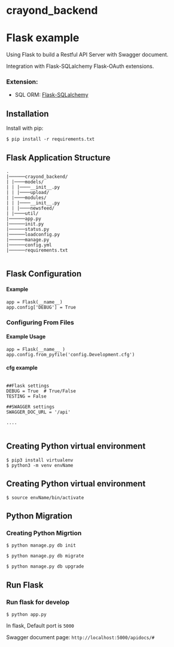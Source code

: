 # crayond_backend

# Flask example

Using Flask to build a Restful API Server with Swagger document.

Integration with Flask-SQLalchemy Flask-OAuth extensions.

### Extension:

- SQL ORM: [Flask-SQLalchemy](http://flask-sqlalchemy.pocoo.org/2.1/)


## Installation

Install with pip:

```
$ pip install -r requirements.txt
```

## Flask Application Structure 
```
.
|──────crayond_backend/
| |────models/
| | |────__init__.py
| | |────upload/
| |────modules/
| | |────__init__.py
| | |────newsfeed/
| |────util/
|──────app.py
|──────init.py
|──────status.py
|──────loadconfig.py
|──────manage.py
|──────config.yml
|──────requirements.txt


```


## Flask Configuration

#### Example

```
app = Flask(__name__)
app.config['DEBUG'] = True
```
### Configuring From Files

#### Example Usage

```
app = Flask(__name__ )
app.config.from_pyfile('config.Development.cfg')
```

#### cfg example

```

##Flask settings
DEBUG = True  # True/False
TESTING = False

##SWAGGER settings
SWAGGER_DOC_URL = '/api'

....


```
## Creating Python virtual environment 
```
$ pip3 install virtualenv
$ python3 -m venv envName
```

## Creating Python virtual environment 
```
$ source envName/bin/activate

```

## Python Migration
### Creating Python Migrtion 
```
$ python manage.py db init

$ python manage.py db migrate

$ python manage.py db upgrade
```
 
## Run Flask
### Run flask for develop
```
$ python app.py
```
In flask, Default port is `5000`

Swagger document page:  `http://localhost:5000/apidocs/#`

